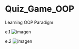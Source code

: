 # Quiz_Game_OOP
Learning OOP Paradigm



e.1 
![imagen](https://user-images.githubusercontent.com/49128144/147919218-bae70bd3-056f-42d1-be99-e3e6ff49dd28.png)




e.2
![imagen](https://user-images.githubusercontent.com/49128144/147919241-b8fd57b7-0469-4500-8adf-57099e3687f4.png)
